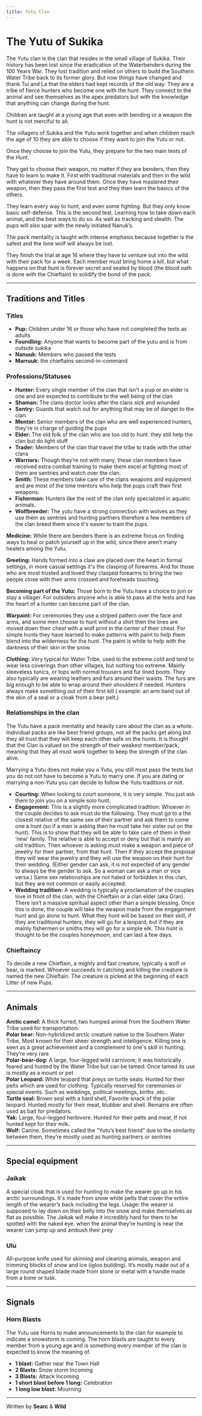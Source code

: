 ```yaml
---
title: Yutu Clan
---
```


# The Yutu of Sukika

The Yutu clan is the clan that resides in the small village of Sukika. Their history has been lost since the eradication of the Waterbenders during the 100 Years War. They lost tradition and relied on others to build the Southern Water Tribe back to its former glory. But now things have changed and thank Tui and La that the elders had kept records of the old way. They are a tribe of fierce hunters who become one with the hunt. They connect to the animal and see themselves as the apex predators but with the knowledge that anything can change during the hunt.

Children are taught at a young age that even with bending or a weapon the hunt is not merciful to all.

The villagers of Sukika and the Yutu work together and when children reach the age of 10 they are able to choose if they want to join the Yutu or not.

Once they choose to join the Yutu, they prepare for the two main tests of the Hunt.

They get to choose their weapon, no matter if they are benders, then they have to learn to make it. First with traditional materials and then in the wild with whatever they have around them. Once they have mastered their weapon, then they pass the first test and they then learn the basics of the others. 

They learn every way to hunt, and even some fighting. But they only know basic self-defense. This is the second test. Learning how to take down each animal, and the best ways to do so. As well as tracking and stealth. The pups will also spar with the newly initiated Nanuk’s.

The pack mentality is taught with intense emphasis because together is the safest and the lone wolf will always be lost. 

They finish the trial at age 16 where they have to venture out into the wild with their pack for a week. Each member must bring home a kill, but what happens on that hunt is forever secret and sealed by blood (the blood oath is done with the Chieftain) to solidify the bond of the pack.
* * *

## Traditions and Titles

### Titles
- **Pup:** Children under 16 or those who have not completed the tests as adults<br>
- **Foundling:** Anyone that wants to become part of the yutu and is from outside sukika<br>
- **Nanuuk:** Members who passed the tests<br>
- **Marruuk:** the chieftains second-in-command<br>

### Professions/Statuses
- **Hunter:** Every single member of the clan that isn't a pup or an elder is one and are expected to contribute to the well being of the clan<br>
- **Shaman:** The clans doctor looks after the clans sick and wounded<br>
- **Sentry:** Guards that watch out for anything that may be of danger to the clan.<br>
- **Mentor:** Senior members of the clan who are well experienced hunters, they're in charge of guiding the pups<br>
- **Elder:** The old folk of the clan who are too old to hunt. they still help the clan but do light stuff<br>
- **Trader:** Members of the clan that travel the tribe to trade with the other clans<br>
- **Warriors:** Though they’re not with many, these clan members have received extra combat training to make them excel at fighting most of them are sentries and watch over the clan.<br>
- **Smith:** These members take care of the clans weapons and equipment and are most of the time mentors who help the pups craft their first weapons.<br>
- **Fisherman:** Hunters like the rest of the clan only specialized in aquatic animals.<br>
- **Wolfbreeder:** The yutu have a strong connection with wolves as they use them as sentries and hunting partners therefore a few members of the clan breed them since it's easier to train the pups.<br>

**Medicine:** While there are benders there is an extreme focus on finding ways to heal or patch yourself up in the wild, since there aren’t many healers among the Yutu.

**Greeting:** Hands formed into a claw are placed over the heart in formal settings, in more casual settings it's the clasping of forearms. And for those who are most trusted and loved they clasped forearms to bring the two people close with their arms crossed and foreheads touching.

**Becoming part of the Yutu:** Those born to the Yutu have a choice to join or stay a villager. For outsiders anyone who is able to pass all the tests and has the heart of a hunter can become part of the clan.

**Warpaint:** For ceremonies they use a striped pattern over the face and arms, and some men choose to hunt without a shirt then the lines are moved down their chest with a wolf print in the center of their chest. For simple hunts they have learned to make patterns with paint to help them blend into the wilderness for the hunt. The paint is white to help with the darkness of their skin in the snow.

**Clothing:** Very typical for Water Tribe, used to the extreme cold and tend to wear less coverings than other villages, but nothing too extreme. Mainly sleeveless tunics, or tops with normal trousers and fur lined boots. They also typically are wearing leathers and furs around their waists. The furs are big enough to be able to wrap around their shoulders if needed. Hunters always make something out of their first kill ( example: an arm band out of the skin of a seal or a cloak from a bear pelt.)

### Relationships in the clan
The Yutu have a pack mentality and heavily care about the clan as a whole. Individual packs are like best friend groups, not all the packs get along but they all trust that they will keep each other safe on the hunts. It is thought that the Clan is valued on the strength of their weakest member/pack, meaning that they all must work together to keep the strength of the clan alive.

Marrying a Yutu does not make you a Yutu, you still must pass the tests but you do not not have to become a Yutu to marry one. If you are dating or marrying a non-Yutu you can decide to follow the Yutu traditions or not. 

- **Courting:** When looking to court someone, it is very simple. You just ask them to join you on a simple solo hunt.<br>
- **Engagement:** This is a slightly more complicated tradition: Whoever in the couple decides to ask must do the following. They must go to a the closest relative of the same sex of their partner and ask them to come one a hunt (so if a man is asking then he must take her sister out on the hunt). This is to show that they will be able to take care of them in their ‘new’ family. The relative is able to accept or deny but that is mainly an old tradition. Then whoever is asking must make a weapon and piece of jewelry for their partner, from that hunt. Then if they accept the proposal they will wear the jewelry and they will use the weapon on their hunt for their wedding. (Either gender can ask, it is not expected of any gender to always be the gender to ask. So a woman can ask a man or vice versa.) Same sex relationships are not hated or forbidden in this clan, but they are not common or easily accepted.<br>
- **Wedding tradition:** A wedding is typically a proclamation of the couples love in front of the clan, with the Chieftain or a clan elder (aka Gran). There isn’t a massive spiritual aspect other than a simple blessing. Once this is done, the couple will take the weapon made from the engagement hunt and go alone to hunt. What they hunt will be based on their skill, if they are traditional hunters, they will go for a leopard, but if they are mainly fishermen or smiths they will go for a simple elk. This hunt is thought to be the couples honeymoon, and can last a few days.<br>

### Chieftaincy

To decide a new Chieftain, a mighty and fast creature, typically a wolf or bear, is marked. Whoever succeeds in catching and killing the creature is named the new Chieftain. The creature is picked at the beginning of each Litter of new Pups.
* * *

## Animals
**Arctic camel:** A thick furred, two humped animal from the Southern Water Tribe used for transportation. <br>
**Polar bear:** Non-hybridized arctic creature native to the Southern Water Tribe, Most known for their sheer strength and intelligence. Killing one is seen as a great achievement and a complement to one's skill in hunting. They’re very rare<br>
**Polar-bear-dog:** A large, four-legged wild carnivore; it was historically feared and hunted by the Water Tribe but can be tamed. Once tamed its use is mostly as a mount or pet<br>
**Polar Leopard:** White leopard that preys on turtle seals. Hunted for their pelts which are used for clothing. Typically reserved for ceremonies or special events. Such as weddings, political meetings, births ,etc.<br>
**Turtle seal:** Brown seal with a hard shell, Favorite snack of the polar leopard. Hunted mostly for their meat, blubber and shell. Remains are often used as bait for predators.<br>
**Yak:** Large, four-legged herbivore. Hunted for their pelts and meat, If not hunted kept for their milk.<br>
**Wolf:** Canine. Sometimes called the “Yutu’s best friend” due to the similarity between them, they’re mostly used as hunting partners or sentries<br>
* * *

## Special equipment
### Jaikak 
A special cloak that is used for hunting to make the wearer go up in his arctic surroundings. It's made from snow white pelts that cover the entire length of the wearer’s back including the legs. Usage: the wearer is supposed to lay down on their belly into the snow and make themselves as flat as possible. The Jaikak will make it incredibly hard for them to be spotted with the naked eye. when the animal they’re hunting is near the wearer can jump up and ambush their prey

### Ulu
All-purpose knife used for skinning and cleaning animals, weapon and trimming blocks of snow and ice (igloo building). It’s mostly made out of a large round shaped blade made from stone or metal with a handle made from a bone or tusk.
* * *

## Signals
### Horn Blasts
The Yutu use Horns to make announcements to the clan for example to indicate a snowstorm is coming. The horn blasts are taught to every member from a young age and is something every member of the clan is expected to know the meaning of.

- **1 blast:** Gather near the Town Hall
- **2 Blasts:** Snow storm Incoming
- **3 Blasts:** Attack Incoming
- **1 short blast before 1 long:** Celebration
- **1 long low blast:** Mourning
* * *

<p class= writingcredit>Written by <b>Searc</b> & <b>Wild</b></p>